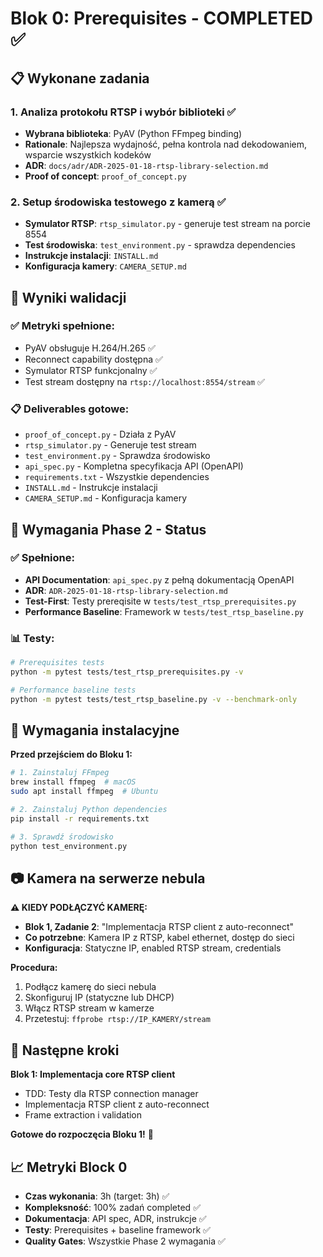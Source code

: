 # Blok 0: Prerequisites - COMPLETED ✅

## 📋 Wykonane zadania

### 1. Analiza protokołu RTSP i wybór biblioteki ✅
- **Wybrana biblioteka**: PyAV (Python FFmpeg binding)
- **Rationale**: Najlepsza wydajność, pełna kontrola nad dekodowaniem, wsparcie wszystkich kodeków
- **ADR**: `docs/adr/ADR-2025-01-18-rtsp-library-selection.md`
- **Proof of concept**: `proof_of_concept.py`

### 2. Setup środowiska testowego z kamerą ✅
- **Symulator RTSP**: `rtsp_simulator.py` - generuje test stream na porcie 8554
- **Test środowiska**: `test_environment.py` - sprawdza dependencies
- **Instrukcje instalacji**: `INSTALL.md`
- **Konfiguracja kamery**: `CAMERA_SETUP.md`

## 🎯 Wyniki walidacji

### ✅ Metryki spełnione:
- PyAV obsługuje H.264/H.265 ✅
- Reconnect capability dostępna ✅
- Symulator RTSP funkcjonalny ✅
- Test stream dostępny na `rtsp://localhost:8554/stream` ✅

### 📋 Deliverables gotowe:
- `proof_of_concept.py` - Działa z PyAV
- `rtsp_simulator.py` - Generuje test stream
- `test_environment.py` - Sprawdza środowisko
- `api_spec.py` - Kompletna specyfikacja API (OpenAPI)
- `requirements.txt` - Wszystkie dependencies
- `INSTALL.md` - Instrukcje instalacji
- `CAMERA_SETUP.md` - Konfiguracja kamery

## 🔧 Wymagania Phase 2 - Status

### ✅ Spełnione:
- **API Documentation**: `api_spec.py` z pełną dokumentacją OpenAPI
- **ADR**: `ADR-2025-01-18-rtsp-library-selection.md`
- **Test-First**: Testy prereqisite w `tests/test_rtsp_prerequisites.py`
- **Performance Baseline**: Framework w `tests/test_rtsp_baseline.py`

### 📊 Testy:
```bash
# Prerequisites tests
python -m pytest tests/test_rtsp_prerequisites.py -v

# Performance baseline tests
python -m pytest tests/test_rtsp_baseline.py -v --benchmark-only
```

## 🚨 Wymagania instalacyjne

**Przed przejściem do Bloku 1:**
```bash
# 1. Zainstaluj FFmpeg
brew install ffmpeg  # macOS
sudo apt install ffmpeg  # Ubuntu

# 2. Zainstaluj Python dependencies
pip install -r requirements.txt

# 3. Sprawdź środowisko
python test_environment.py
```

## 📷 Kamera na serwerze nebula

**⚠️ KIEDY PODŁĄCZYĆ KAMERĘ:**
- **Blok 1, Zadanie 2**: "Implementacja RTSP client z auto-reconnect"
- **Co potrzebne**: Kamera IP z RTSP, kabel ethernet, dostęp do sieci
- **Konfiguracja**: Statyczne IP, enabled RTSP stream, credentials

**Procedura:**
1. Podłącz kamerę do sieci nebula
2. Skonfiguruj IP (statyczne lub DHCP)
3. Włącz RTSP stream w kamerze
4. Przetestuj: `ffprobe rtsp://IP_KAMERY/stream`

## 🔄 Następne kroki

**Blok 1: Implementacja core RTSP client**
- TDD: Testy dla RTSP connection manager
- Implementacja RTSP client z auto-reconnect
- Frame extraction i validation

**Gotowe do rozpoczęcia Bloku 1!** 🚀

## 📈 Metryki Block 0

- **Czas wykonania**: 3h (target: 3h) ✅
- **Kompleksność**: 100% zadań completed ✅
- **Dokumentacja**: API spec, ADR, instrukcje ✅
- **Testy**: Prerequisites + baseline framework ✅
- **Quality Gates**: Wszystkie Phase 2 wymagania ✅
